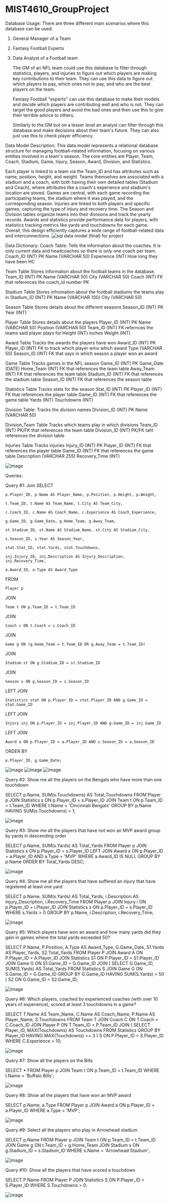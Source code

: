 # MIST4610_GroupProject

Database Usage:
There are three different main scenarios where this database can be used: 
1. General Manager of a Team
2. Fantasy Football Experts
3. Data Analyst of a Football team

   The GM of an NFL team could use this database to filter through statistics, players, and injuries to figure out which players are making key contributions to their team. They can use this data to figure out which players to pay, which ones not to pay, and who are the best players on the team.

   Fantasy Football "experts" can use this database to make their models and decide which players are contributing well and who is not. They can target the good players and avoid the bad ones and then use this to give their terrible advice to others.

   Similarly to the GM but on a lesser level an analyst can filter through this database and make decisions about their team's future. They can also just use this to check player efficiency.

Data Model Description:
This data model represents a relational database structure for managing football-related information, focusing on various entities involved in a team's season. The core entities are Player, Team, Coach, Stadium, Game, Injury, Season, Award, Division, and Statistics.

Each player is linked to a team via the Team_ID and has attributes such as name, position, height, and weight. Teams themselves are associated with a stadium and a coach, with both having their own detailed tables (Stadium and Coach), where attributes like a coach's experience and stadium's location are stored. Games are central, with each game recording the participating teams, the stadium where it was played, and the corresponding season. Injuries are linked to both players and specific games, capturing the type of injury and recovery time. The Season and Division tables organize teams into their divisions and track the yearly records. Awards and statistics provide performance data for players, with statistics tracking metrics like yards and touchdowns for each game. Overall, this design efficiently captures a wide range of football-related data and interconnections.
![sql data model (final) for project](https://github.com/user-attachments/assets/f1dd0ad2-4d7c-4ef0-9f42-3369e290dea8)

Data Dictionary:
Coach Table:
  Tells the information about the coaches. It is only current data and headcoaches so there is only one coach per team.
  Coach_ID (INT) PK
  Name (VARCHAR 50)
  Experience (INT) How long they have been HC

Team Table
  Stores information about the football teams in the database.
  Team_ID (INT) PK
  Name (VARCHAR 50)
  City (VARCHAR 50)
  Coach (INT) FK that references the coach_id number PK

Stadium Table
  Stores infromation about the football stadiums the teams play in
  Stadium_ID (INT) PK
  Name (VARCHAR 100) 
  City (VARCHAR 50)

Season Table
  Stores details about the different seasons
  Season_ID (INT) PK
  Year (INT) 

Player Table
  Stores details about the players
  Player_ID (INT) PK
  Name (VARCHAR 50)
  Position (VARCHAR 50)
  Team_ID (INT) FK refernces the teams said player plays for
  Height (INT) inches
  Weight (INT)

Award Table
  Tracks the awards the players have won
  Award_ID (INT) PK
  Player_ID (INT) FK to track which player wins which award
  Type (VARCHAR 50)
  Season_ID (INT) FK that says in which season a player won an award

Game Table
  Tracks games in the NFL season
  Game_ID (INT) PK
  Game_Date (DATE)
  Home_Team (INT) FK that references the team table
  Away_Team (INT) FK that references the team table
  Stadium_ID (INT) FK that references the stadium table
  Season_ID (INT) FK that references the season table

Statistics Table
  Tracks stats for the season
  Stat_ID (INT) PK
  Player_ID (INT) FK that references the player table
  Game_ID (INT) FK that references the game table
  Yards (INT) 
  Touchdowns (INT)

Division Table:
  Tracks the division names
  Division_ID (INT) PK
  Name (VARCHAR 50)

Division_Team Table
  Tracks which teams play in which divisions
  Team_ID (INT) PK/FK that references the team table
  Division_ID (INT) PK/FK taht references the division table

Injuries Table
  Tracks injuries
  Injury_ID (INT) PK
  Player_ID (INT) FK that references the player table
  Game_ID (INT) FK that references the game table
  Description (VARCHAR 255)
  Recovery_Time (INT)

![image](https://github.com/user-attachments/assets/aae5fc00-53ca-47d1-a681-144e60df67ca)

Queries:

Query #1: Join
SELECT 

    p.Player_ID, p.Name AS Player_Name, p.Position, p.Height, p.Weight, 

    t.Team_ID, t.Name AS Team_Name, t.City AS Team_City, 

    c.Coach_ID, c.Name AS Coach_Name, c.Experience AS Coach_Experience,

    g.Game_ID, g.Game_Date, g.Home_Team, g.Away_Team, 

    st.Stadium_ID, st.Name AS Stadium_Name, st.City AS Stadium_City,

    s.Season_ID, s.Year AS Season_Year,

    stat.Stat_ID, stat.Yards, stat.Touchdowns, 

    inj.Injury_ID, inj.Description AS Injury_Description, inj.Recovery_Time,

    a.Award_ID, a.Type AS Award_Type

FROM 

    Player p

JOIN 

    Team t ON p.Team_ID = t.Team_ID

JOIN 

    Coach c ON t.Coach = c.Coach_ID

JOIN 

    Game g ON (g.Home_Team = t.Team_ID OR g.Away_Team = t.Team_ID)

JOIN 

    Stadium st ON g.Stadium_ID = st.Stadium_ID

JOIN 

    Season s ON g.Season_ID = s.Season_ID

LEFT JOIN 

    Statistics stat ON p.Player_ID = stat.Player_ID AND g.Game_ID = stat.Game_ID

LEFT JOIN 

    Injury inj ON p.Player_ID = inj.Player_ID AND g.Game_ID = inj.Game_ID

LEFT JOIN 

    Award a ON p.Player_ID = a.Player_ID AND s.Season_ID = a.Season_ID

ORDER BY 

    p.Player_ID, g.Game_Date;

![image](https://github.com/user-attachments/assets/d305c365-71f0-49b0-88f3-cb39b6b9098a)
![image](https://github.com/user-attachments/assets/d955e23c-85cb-41e3-a512-0d7f77965277)
![image](https://github.com/user-attachments/assets/f67e22bc-b9ca-4b2d-b150-120bf616fdc0)

Query #2: Show me all the players on the Bengals who have more than one touchdown

SELECT p.Name, SUM(s.Touchdowns) AS Total_Touchdowns
FROM Player p
JOIN Statistics s ON p.Player_ID = s.Player_ID
JOIN Team t ON p.Team_ID = t.Team_ID
WHERE t.Name = 'Cincinnati Bengals'
GROUP BY p.Name
HAVING SUM(s.Touchdowns) > 1;

![image](https://github.com/user-attachments/assets/b00c4653-3863-4861-ad1d-52e4a9f6f659)

Query #3: Show me all the players that have not won an MVP award group by yards in descending order

SELECT p.Name, SUM(s.Yards) AS Total_Yards
FROM Player p
JOIN Statistics s ON p.Player_ID = s.Player_ID
LEFT JOIN Award a ON p.Player_ID = a.Player_ID AND a.Type = 'MVP'
WHERE a.Award_ID IS NULL
GROUP BY p.Name
ORDER BY Total_Yards DESC;

![image](https://github.com/user-attachments/assets/91100656-5caa-47f3-a61d-035c4b47d531)

Query #4: Show me all the players that have suffered an injury that have registered at least one yard

SELECT p.Name, SUM(s.Yards) AS Total_Yards, i.Description AS Injury_Description, i.Recovery_Time
FROM Player p
JOIN Injury i ON p.Player_ID = i.Player_ID
JOIN Statistics s ON p.Player_ID = s.Player_ID
WHERE s.Yards > 0
GROUP BY p.Name, i.Description, i.Recovery_Time;

![image](https://github.com/user-attachments/assets/337116be-df08-4ea0-b219-0d3fdd952702)

Query #5: Which players have won an award and how many yards did they gain in games where the total yards exceeded 50?

SELECT P.Name, P.Position, A.Type AS Award_Type, G.Game_Date, S1.Yards AS Player_Yards, S2.Total_Yards
FROM Player P
JOIN Award A ON P.Player_ID = A.Player_ID
JOIN Statistics S1 ON P.Player_ID = S1.Player_ID
JOIN Game G ON S1.Game_ID = G.Game_ID
JOIN (
    SELECT G.Game_ID, SUM(S.Yards) AS Total_Yards
    FROM Statistics S
    JOIN Game G ON S.Game_ID = G.Game_ID
    GROUP BY G.Game_ID
    HAVING SUM(S.Yards) > 50
) S2 ON G.Game_ID = S2.Game_ID;

![image](https://github.com/user-attachments/assets/04f1c17e-3165-402c-9e51-35a4a14c5379)

Query #6: Which players, coached by experienced coaches (with over 10 years of experience), scored at least 3 touchdowns in a game?

SELECT T.Name AS Team_Name, C.Name AS Coach_Name, P.Name AS Player_Name, S.Touchdowns
FROM Team T
JOIN Coach C ON T.Coach = C.Coach_ID
JOIN Player P ON T.Team_ID = P.Team_ID
JOIN (
    SELECT Player_ID, MAX(Touchdowns) AS Touchdowns
    FROM Statistics
    GROUP BY Player_ID
    HAVING MAX(Touchdowns) >= 3
) S ON P.Player_ID = S.Player_ID
WHERE C.Experience > 10;

![image](https://github.com/user-attachments/assets/41820369-70f7-49f7-94de-f32d12b7abfc)

Query #7: Show all the players on the Bills

SELECT *
FROM Player p
JOIN Team t ON p.Team_ID = t.Team_ID
WHERE t.Name = 'Buffalo Bills';

![image](https://github.com/user-attachments/assets/fdbe9f57-70e4-461d-8a5d-ffda66af57bb)


Query #8: Show all the players that have won an MVP award

SELECT p.Name, a.Type
FROM Player p
JOIN Award a ON p.Player_ID = a.Player_ID
WHERE a.Type = 'MVP';

![image](https://github.com/user-attachments/assets/4619a892-0020-4f04-8975-a6fe7ccf0b74)

Query #9: Select all the players who play in Arrowhead stadium

SELECT p.Name
FROM Player p
JOIN Team t ON p.Team_ID = t.Team_ID
JOIN Game g ON t.Team_ID = g.Home_Team
JOIN Stadium s ON g.Stadium_ID = s.Stadium_ID
WHERE s.Name = 'Arrowhead Stadium';

![image](https://github.com/user-attachments/assets/24c5c45a-8c8e-4622-baf8-beda9f3b2ecb)

Query #10: Show all the players that have scored a touchdown

SELECT P.Name
FROM Player P
JOIN Statistics S ON P.Player_ID = S.Player_ID
WHERE S.Touchdowns > 0;

![image](https://github.com/user-attachments/assets/4ace3d38-7013-419e-b720-fabc6ed911e2)





  



